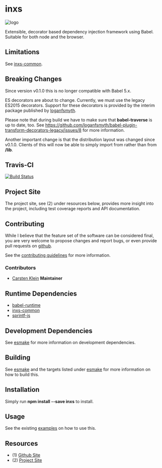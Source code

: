 # inxs

![logo](https://raw.githubusercontent.com/coldrye-es/inxs-artwork/master/dist/logo.png)

Extensible, decorator based dependency injection framework using Babel. Suitable for
both node and the browser.


## Limitations

See [inxs-common](https://github.com/coldrye-es/inxs-common#limitations).


## Breaking Changes

Since version v0.1.0 this is no longer compatible with Babel 5.x. 

ES decorators are about to change. Currently, we must use the legacy ES2015 decorators.
Support for these decorators is provided by the interim package published by
[loganfsmyth](https://github.com/loganfsmyth/babel-plugin-transform-decorators-legacy).

Please note that during build we have to make sure that **babel-traverse** is up to date, too.
See https://github.com/loganfsmyth/babel-plugin-transform-decorators-legacy/issues/8 for more information.

Another important change is that the distribution layout was changed since v0.1.0.
Clients of this will now be able to simply import from **<package>** rather than 
from **<package>/lib**.


## Travis-CI

[![Build Status](https://travis-ci.org/coldrye-es/inxs.svg?branch=master)](https://travis-ci.org/coldrye-es/inxs)


## Project Site

The project site, see (2) under resources below, provides more insight into the project,
including test coverage reports and API documentation.


## Contributing

While I believe that the feature set of the software can be considered final,
you are very welcome to propose changes and report bugs, or even provide pull
requests on [github](https://github.com/coldrye-es/inxs).

See the [contributing guidelines](https://github.com/coldrye-es/inxs/blob/master/CONTRIBUTING.md) for more information.


### Contributors

 - [Carsten Klein](https://github.com/silkentrance) **Maintainer**


## Runtime Dependencies

 - [babel-runtime](https://github.com/babel/babel)
 - [inxs-common](https://github.com/coldrye-es/inxs-common)
 - [sprintf-js](https://github.com/alexei/sprintf.js)


## Development Dependencies

See [esmake](https://github.com/coldrye-es/esmake#development-dependencies) for more information on development dependencies.


## Building

See [esmake](https://github.com/coldrye-es/esmake#build-process) and the targets listed under
[esmake](https://github.com/coldrye-es/esmake#makefilesoftwarein) for more information on how to build this.


## Installation

Simply run **npm install --save inxs** to install.


## Usage

See the existing [examples](https://github.com/coldrye-es/inxs/tree/master/examples/) on how to use this.


## Resources

 - (1) [Github Site](https://github.com/coldrye-es/inxs)
 - (2) [Project Site](http://inxs.es.coldrye.eu)

